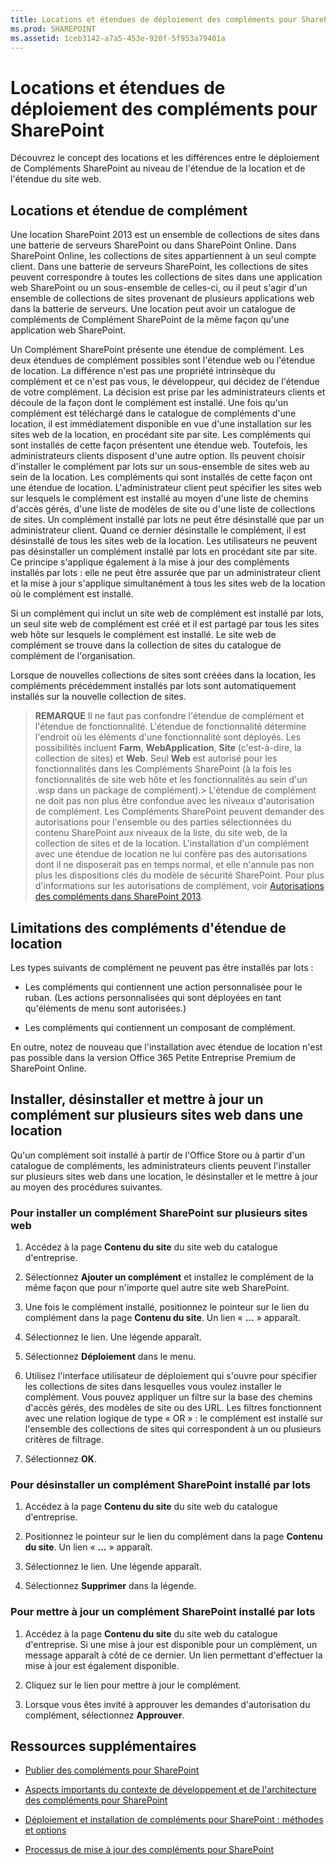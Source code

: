 ```yaml
---
title: Locations et étendues de déploiement des compléments pour SharePoint
ms.prod: SHAREPOINT
ms.assetid: 1ceb3142-a7a5-453e-920f-5f953a79401a
---
```



# Locations et étendues de déploiement des compléments pour SharePoint
 Découvrez le concept des locations et les différences entre le déploiement de Compléments SharePoint au niveau de l'étendue de la location et de l'étendue du site web.
## Locations et étendue de complément
<a name="AppScope"> </a>

Une location SharePoint 2013 est un ensemble de collections de sites dans une batterie de serveurs SharePoint ou dans SharePoint Online. Dans SharePoint Online, les collections de sites appartiennent à un seul compte client. Dans une batterie de serveurs SharePoint, les collections de sites peuvent correspondre à toutes les collections de sites dans une application web SharePoint ou un sous-ensemble de celles-ci, ou il peut s'agir d'un ensemble de collections de sites provenant de plusieurs applications web dans la batterie de serveurs. Une location peut avoir un catalogue de compléments de Complément SharePoint de la même façon qu'une application web SharePoint.



Un Complément SharePoint présente une étendue de complément. Les deux étendues de complément possibles sont l'étendue web ou l'étendue de location. La différence n'est pas une propriété intrinsèque du complément et ce n'est pas vous, le développeur, qui décidez de l'étendue de votre complément. La décision est prise par les administrateurs clients et découle de la façon dont le complément est installé. Une fois qu'un complément est téléchargé dans le catalogue de compléments d'une location, il est immédiatement disponible en vue d'une installation sur les sites web de la location, en procédant site par site. Les compléments qui sont installés de cette façon présentent une étendue web. Toutefois, les administrateurs clients disposent d'une autre option. Ils peuvent choisir d'installer le complément par lots sur un sous-ensemble de sites web au sein de la location. Les compléments qui sont installés de cette façon ont une étendue de location. L'administrateur client peut spécifier les sites web sur lesquels le complément est installé au moyen d'une liste de chemins d'accès gérés, d'une liste de modèles de site ou d'une liste de collections de sites. Un complément installé par lots ne peut être désinstallé que par un administrateur client. Quand ce dernier désinstalle le complément, il est désinstallé de tous les sites web de la location. Les utilisateurs ne peuvent pas désinstaller un complément installé par lots en procédant site par site. Ce principe s'applique également à la mise à jour des compléments installés par lots : elle ne peut être assurée que par un administrateur client et la mise à jour s'applique simultanément à tous les sites web de la location où le complément est installé.



Si un complément qui inclut un site web de complément est installé par lots, un seul site web de complément est créé et il est partagé par tous les sites web hôte sur lesquels le complément est installé. Le site web de complément se trouve dans la collection de sites du catalogue de complément de l'organisation.



Lorsque de nouvelles collections de sites sont créées dans la location, les compléments précédemment installés par lots sont automatiquement installés sur la nouvelle collection de sites.




> **REMARQUE**
> Il ne faut pas confondre l'étendue de complément et l'étendue de fonctionnalité. L'étendue de fonctionnalité détermine l'endroit où les éléments d'une fonctionnalité sont déployés. Les possibilités incluent **Farm**, **WebApplication**, **Site** (c'est-à-dire, la collection de sites) et **Web**. Seul **Web** est autorisé pour les fonctionnalités dans les Compléments SharePoint (à la fois les fonctionnalités de site web hôte et les fonctionnalités au sein d'un .wsp dans un package de complément).> L'étendue de complément ne doit pas non plus être confondue avec les niveaux d'autorisation de complément. Les Compléments SharePoint peuvent demander des autorisations pour l'ensemble ou des parties sélectionnées du contenu SharePoint aux niveaux de la liste, du site web, de la collection de sites et de la location. L'installation d'un complément avec une étendue de location ne lui confère pas des autorisations dont il ne disposerait pas en temps normal, et elle n'annule pas non plus les dispositions clés du modèle de sécurité SharePoint. Pour plus d'informations sur les autorisations de complément, voir  [Autorisations des compléments dans SharePoint 2013](add-in-permissions-in-sharepoint-2013.md). 





## Limitations des compléments d'étendue de location
<a name="Tenant"> </a>

Les types suivants de complément ne peuvent pas être installés par lots :




- Les compléments qui contiennent une action personnalisée pour le ruban. (Les actions personnalisées qui sont déployées en tant qu'éléments de menu sont autorisées.)


- Les compléments qui contiennent un composant de complément. 


En outre, notez de nouveau que l'installation avec étendue de location n'est pas possible dans la version Office 365 Petite Entreprise Premium de SharePoint Online.




## Installer, désinstaller et mettre à jour un complément sur plusieurs sites web dans une location
<a name="Web"> </a>

Qu'un complément soit installé à partir de l'Office Store ou à partir d'un catalogue de compléments, les administrateurs clients peuvent l'installer sur plusieurs sites web dans une location, le désinstaller et le mettre à jour au moyen des procédures suivantes.




### Pour installer un complément SharePoint sur plusieurs sites web


1. Accédez à la page **Contenu du site** du site web du catalogue d'entreprise.


2. Sélectionnez **Ajouter un complément** et installez le complément de la même façon que pour n'importe quel autre site web SharePoint.


3. Une fois le complément installé, positionnez le pointeur sur le lien du complément dans la page **Contenu du site**. Un lien « **...** » apparaît.


4. Sélectionnez le lien. Une légende apparaît.


5. Sélectionnez **Déploiement** dans le menu.


6. Utilisez l'interface utilisateur de déploiement qui s'ouvre pour spécifier les collections de sites dans lesquelles vous voulez installer le complément. Vous pouvez appliquer un filtre sur la base des chemins d'accès gérés, des modèles de site ou des URL. Les filtres fonctionnent avec une relation logique de type « OR » : le complément est installé sur l'ensemble des collections de sites qui correspondent à un ou plusieurs critères de filtrage.


7. Sélectionnez **OK**.



### Pour désinstaller un complément SharePoint installé par lots


1. Accédez à la page **Contenu du site** du site web du catalogue d'entreprise.


2. Positionnez le pointeur sur le lien du complément dans la page **Contenu du site**. Un lien « **...** » apparaît.


3. Sélectionnez le lien. Une légende apparaît.


4. Sélectionnez **Supprimer** dans la légende.



### Pour mettre à jour un complément SharePoint installé par lots


1. Accédez à la page **Contenu du site** du site web du catalogue d'entreprise. Si une mise à jour est disponible pour un complément, un message apparaît à côté de ce dernier. Un lien permettant d'effectuer la mise à jour est également disponible.


2. Cliquez sur le lien pour mettre à jour le complément.


3. Lorsque vous êtes invité à approuver les demandes d'autorisation du complément, sélectionnez **Approuver**.



## Ressources supplémentaires
<a name="SP15tenancies_addlresources"> </a>


-  [Publier des compléments pour SharePoint](publish-sharepoint-add-ins.md)


-  [Aspects importants du contexte de développement et de l'architecture des compléments pour SharePoint](important-aspects-of-the-sharepoint-add-in-architecture-and-development-landscap.md)


-  [Déploiement et installation de compléments pour SharePoint : méthodes et options](deploying-and-installing-sharepoint-add-ins-methods-and-options.md)


-  [Processus de mise à jour des compléments pour SharePoint](sharepoint-add-ins-update-process.md)



